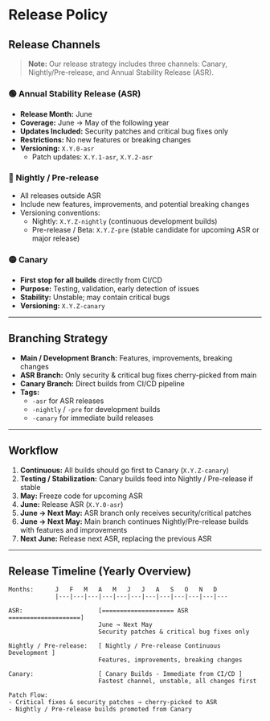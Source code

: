 # Release Policy

## Release Channels

> **Note:** Our release strategy includes three channels: Canary, Nightly/Pre-release, and Annual Stability Release (ASR).

### 🟢 Annual Stability Release (ASR)

* **Release Month:** June
* **Coverage:** June → May of the following year
* **Updates Included:** Security patches and critical bug fixes only
* **Restrictions:** No new features or breaking changes
* **Versioning:** `X.Y.0-asr`
  * Patch updates: `X.Y.1-asr`, `X.Y.2-asr`

### 🔵 Nightly / Pre-release

* All releases outside ASR
* Include new features, improvements, and potential breaking changes
* Versioning conventions:
  * Nightly: `X.Y.Z-nightly` (continuous development builds)
  * Pre-release / Beta: `X.Y.Z-pre` (stable candidate for upcoming ASR or major release)

### 🟡 Canary

* **First stop for all builds** directly from CI/CD
* **Purpose:** Testing, validation, early detection of issues
* **Stability:** Unstable; may contain critical bugs
* **Versioning:** `X.Y.Z-canary`

***

## Branching Strategy

* **Main / Development Branch:** Features, improvements, breaking changes
* **ASR Branch:** Only security & critical bug fixes cherry-picked from main
* **Canary Branch:** Direct builds from CI/CD pipeline
* **Tags:**
  * `-asr` for ASR releases
  * `-nightly` / `-pre` for development builds
  * `-canary` for immediate build releases

***

## Workflow

1. **Continuous:** All builds should go first to Canary (`X.Y.Z-canary`)
2. **Testing / Stabilization:** Canary builds feed into Nightly / Pre-release if stable
3. **May:** Freeze code for upcoming ASR
4. **June:** Release ASR (`X.Y.0-asr`)
5. **June → Next May:** ASR branch only receives security/critical patches
6. **June → Next May:** Main branch continues Nightly/Pre-release builds with features and improvements
7. **Next June:** Release next ASR, replacing the previous ASR

***

## Release Timeline (Yearly Overview)

```
Months:      J   F   M   A   M   J   J   A   S   O   N   D
             |---|---|---|---|---|---|---|---|---|---|---|---

ASR:                     [==================== ASR ====================]
                         June → Next May
                         Security patches & critical bug fixes only

Nightly / Pre-release:   [ Nightly / Pre-release Continuous Development ]
                         Features, improvements, breaking changes

Canary:                  [ Canary Builds - Immediate from CI/CD ]
                         Fastest channel, unstable, all changes first

Patch Flow:
- Critical fixes & security patches → cherry-picked to ASR
- Nightly / Pre-release builds promoted from Canary
```
